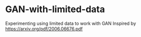 # GAN-with-limited-data
Experimenting using limited data to work with GAN
Inspired by https://arxiv.org/pdf/2006.06676.pdf  

